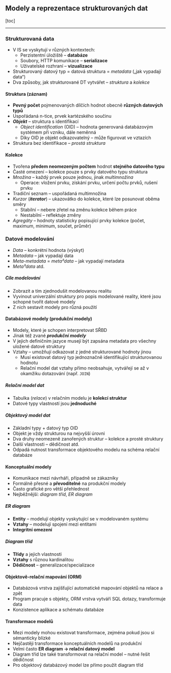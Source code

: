 ## Modely a reprezentace strukturovaných dat

[toc]

---

### Strukturovaná data

- V IS se vyskytují v různých kontextech:
  - Perzistentní úložiště – **databáze**
  - Soubory, HTTP komunikace – **serializace**
  - Uživatelské rozhraní – **vizualizace**
- Strukturovaný datový typ = datová struktura = _metadata_ („jak vypadají data“)
- Dva způsoby, jak strukturované DT vytvářet – _struktura_ a _kolekce_

#### Struktura (záznam)

- **Pevný počet** pojmenovaných dílčích hodnot obecně **různých datových typů**
- Uspořádaná n-tice, prvek kartézského součinu
- **_Objekt_** – struktura s identifikací
  - _Object identification_ (OID) – hodnota generovaná databázovým systémem při vzniku, dále neměnná
  - Díky OID je objekt odkazovatelný – může figurovat ve vztazích
- Struktura bez identifikace – _prostá struktura_

#### Kolekce

- Tvořena **předem neomezeným počtem** hodnot **stejného datového typu**
- Časté omezení – kolekce pouze s prvky datového typu struktura
- _Množina_ – každý prvek pouze jednou, jinak _multimnožina_
  - Operace: vložení prvku, získání prvku, určení počtu prvků, rušení prvku
- Tradiční seznam – uspořádaná multimnožina
- _Kurzor_ (**_iterator_**) – ukazovátko do kolekce, které lze posunovat oběma směry
  - Stabilní – nebere zřetel na změnu kolekce během práce
  - Nestabilní – reflektuje změny
- _Agregáty_ – hodnoty statisticky popisující prvky kolekce (počet, maximum, minimum, součet, průměr)

### Datové modelování

- _Data_ – konkrétní hodnota (výskyt)
- _Metadata_ – jak vypadají data
- _Meta-metadata_ = _meta²data_ – jak vypadají metadata
- _Meta³data_ atd.

##### Cíle modelování

- Zobrazit a tím zjednodušit modelovanou realitu
- Vyvinout univerzální struktury pro popis modelované reality, které jsou schopné tvořit datové modely
- Z nich sestavit modely pro různá použití

#### Databázové modely (produkční modely)

- Modely, které je schopen interpretovat SŘBD
- Jinak též zvané **_produkční modely_**
- V jejich definičním jazyce musejí být zapsána metadata pro všechny uložené datové struktury
- Vztahy – umožňují odkazovat z jedné strukturované hodnoty jinou
  - Musí existovat datový typ jednoznačně identifikující strukturovanou hodnotu
  - Relační model dat vztahy přímo neobsahuje, vytvářejí se až v okamžiku dotazování (např. `JOIN`)

##### Relační model dat

- Tabulka (_relace_) v relačním modelu je **kolekcí struktur**
- Datové typy vlastností jsou **jednoduché**

##### Objektový model dat

- Základní typy + datový typ OID
- Objekt je vždy strukturou na nejvyšší úrovni
- Dva druhy neomezeně zanořených struktur – kolekce a prosté struktury
- Další vlastnosti – dědičnost atd.
- Odpadá nutnost transformace objektového modelu na schéma relační databáze

#### Konceptuální modely

- Komunikace mezi návrháři, případně se zákazníky
- Formálně přesné a **převoditelné** na produkční modely
- Často grafické pro větší přehlednost
- Nejběžnější: _diagram tříd_, _ER diagram_

##### ER diagram

- **Entity** – modelují objekty vyskytující se v modelovaném systému
- **Vztahy** – modelují spojení mezi entitami
- **Integritní omezení**

##### Diagram tříd

- **Třídy** a jejich vlastnosti
- **Vztahy** s různou kardinalitou
- **Dědičnost** – generalizace/specializace

#### Objektově-relační mapování (ORM)

- Databázová vrstva zajišťující automatické mapování objektů na relace a zpět
- Program pracuje s objekty, ORM vrstva vytváří SQL dotazy, transformuje data
- Konzistence aplikace a schématu databáze

#### Transformace modelů

- Mezi modely mohou existovat transformace, zejména pokud jsou si sémanticky blízké
- Nejčastěji transformace konceptuálních modelů na produkční
- Velmi často **ER diagram → relační datový model**
- Diagram tříd lze také transformovat na relační model – nutné řešit dědičnost
- Pro objektový databázový model lze přímo použít diagram tříd
